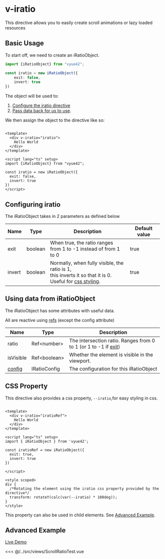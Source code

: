 # v-iratio

This directive allows you to easily create scroll animations or lazy loaded resources

## Basic Usage

To start off, we need to create an iRatioObject.

```ts
import {iRatioObject} from "vyue42";

const iratio = new iRatioObject({
    exit: false,
    invert: true
})
```

The object will be used to:

1. [Configure the iratio directive](#configuring-iratio)
2. [Pass data back for us to use](#using-data-from-iratioobject).

We then assign the object to the directive like so:

```vue

<template>
  <div v-iratio="iratio">
    Hello World
  </div>
</template>

<script lang="ts" setup>
import {iRatioObject} from "vyue42";

const iratio = new iRatioObject({
  exit: false,
  invert: true
})
</script>
```

## Configuring iratio

The iRatioObject takes in 2 parameters as defined below

| Name   | Type    | Description                                                                                                                      | Default value |
|--------|---------|----------------------------------------------------------------------------------------------------------------------------------|---------------|
| exit   | boolean | When true, the ratio ranges<br/>from 1 to -1 instead of from 1 to 0                                                              | true          |
| invert | boolean | Normally, when fully visible, the ratio is 1,<br/> this inverts it so that it is 0.<br/>Useful for [css styling](#css-property). | true          |

## Using data from iRatioObject

The iRatioObject has some attributes with useful data.

All are reactive using [refs](https://vuejs.org/api/reactivity-core.html#ref) (except the config attribute)

| Name                          | Type          | Description                                                                            |
|-------------------------------|---------------|----------------------------------------------------------------------------------------|
| ratio                         | Ref\<number>  | The intersection ratio. Ranges from 0 to 1 (or 1 to -1 if [exit](#configuring-iratio)) |
| isVisible                     | Ref\<boolean> | Whether the element is visible in the viewport.                                        |
| [config](#configuring-iratio) | IRatioConfig  | The configuration for this iRatioObject                                                |

## CSS Property

This directive also provides a css property, `--iratio`,for easy styling in css.

```vue

<template>
  <div v-iratio="iratioRef">
    Hello World
  </div>
</template>

<script lang="ts" setup>
import { iRatioObject } from 'vyue42';

const iratioRef = new iRatioObject({
  exit: true,
  invert: true
})

</script>

<style scoped>
div {
  /*Rotating the element using the iratio css property provided by the directive*/
  transform: rotateY(calc(var(--iratio) * 180deg));
}
</style>

```

This property can also be used in child elements. See [Advanced Example](#Advanced-Example).

## Advanced Example

[Live Demo](https://stackblitz.com/edit/examples-vyue42-viratio?file=src/App.vue)

<<< @/../src/views/ScrollRatioTest.vue

